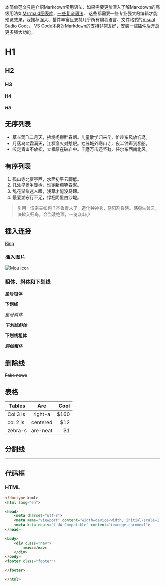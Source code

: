 ﻿本简单范文只是介绍Markdown常用语法，如果需要更加深入了解Markdown的高级用法如[Mermaid图表库](https://mermaid-js.github.io/mermaid/#/)、[一些复杂语法](https://www.cnblogs.com/dotnetcrazy/p/9293102.html)，
这些都需要一些专业强大的编辑才能预览效果，我推荐强大、插件丰富且支持几乎所有编程语言、文件格式的[Visual Sudio Code](https://code.visualstudio.com/)，
VS Code本身对Markdown的支持非常友好，安装一些插件后开启更多强大功能。

# H1

## H2

### H3

#### H4

##### H5

## 无序列表

* 草长莺飞二月天，拂堤杨柳醉春烟。儿童散学归来早，忙趁东风放纸鸢。
* 月落乌啼霜满天，江枫渔火对愁眠。姑苏城外寒山寺，夜半钟声到客船。
* 咬定青山不放松，立根原在破岩中。千磨万击还坚劲，任尔东西南北风。

## 有序列表

1. 孤山寺北贾亭西，水面初平云脚低。
2. 几处早莺争暖树，谁家新燕啄春泥。
3. 乱花渐欲迷人眼，浅草才能没马蹄。
4. 最爱湖东行不足，绿杨阴里白沙堤。

> 引用：岱宗夫如何？齐鲁青未了。造化钟神秀，阴阳割昏晓。荡胸生曾云，决眦入归鸟。会当凌绝顶，一览众山小

## 插入连接

[Bing](http://cn.bing.com "微软必应搜索")

### 插入图片

![Mou icon](http://mouapp.com/Mou_128.png)

### 粗体、斜体和下划线

**星号粗体**

__下划线__

*星号斜体*

__*下划线斜体*__

**__下划线粗体__**

***斜线粗体***

## 删除线

~~Fake news~~

## 表格

| Tables   |   Are    | Cool |
| -------- | :------: | ---: |
| Col 3 is | right-a  | $160 |
| col 2 is | centered |  $12 |
| zebra-s  | are-neat |   $1 |

## 分割线

***

## 代码框

### HTML

``` html
<!doctype html>
<html lang="en">

<head>
    <meta charset="utf-8">
    <meta name="viewport" content="width=device-width, initial-scale=1.0, maximum-scale=5.0, minimum-scale=1.0">
    <meta http-equiv="X-UA-Compatible" content="ie=edge,chrome=1">
</head>

<body>
    <div class="nav">
        <nav></nav>
    </div>
</body>
<footer class="footer">

</footer>

</html>
```

